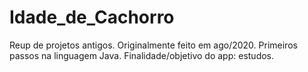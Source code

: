 # Idade_de_Cachorro

Reup de projetos antigos. Originalmente feito em ago/2020.
Primeiros passos na linguagem Java. Finalidade/objetivo do app: estudos.

